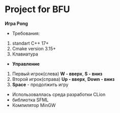 # Project for BFU
**Игра Pong**
- Требования:
1. standart C++ 17+
2. Cmake version 3.15+
3. Клавиатура
 -  **Управление**
1. Первый игрок(слева) **W - ввeрх**, **S - вниз**
2. Второй игрок(справа) **Up - ввeрх**, **Down - вниз**
3. **Space** - продолжить игру
- Использоваллась среда разработки CLion
- библиотка SFML
- Компилятор MinGW
